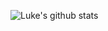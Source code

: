 ![Luke's github stats](https://github-readme-stats.vercel.app/api?username=lukeleppan&theme=dark&count_private=true&hide=contribs,issues&show_icons=true)
